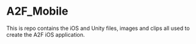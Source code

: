 # A2F_Mobile

This is repo contains the iOS and Unity files, images and clips all used to create the A2F iOS application.
